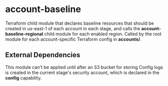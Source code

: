 # account-baseline

Terraform child module that declares baseline resources that should be created in us-east-1 of each account in each stage, and calls the **account-baseline-regional** child module for each enabled region. Called by the root module for each account-specific Terraform config in **accounts/**.

## External Dependencies

This module can't be applied until after an S3 bucket for storing Config logs is created in the current stage's security account, which is declared in the **config** capability.
